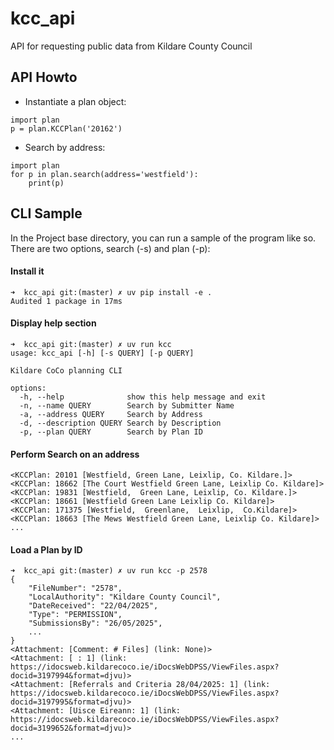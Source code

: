 # kcc_api
API for requesting public data from Kildare County Council

## API Howto
* Instantiate a plan object:

```
import plan
p = plan.KCCPlan('20162')
```

* Search by address:

```
import plan
for p in plan.search(address='westfield'):
    print(p)
```

## CLI Sample
In the Project base directory, you can run a sample of the program like so.
There are two options, search (-s) and plan (-p):


#### Install it
```
➜  kcc_api git:(master) ✗ uv pip install -e .
Audited 1 package in 17ms
```


#### Display help section
```
➜  kcc_api git:(master) ✗ uv run kcc
usage: kcc_api [-h] [-s QUERY] [-p QUERY]

Kildare CoCo planning CLI

options:
  -h, --help              show this help message and exit
  -n, --name QUERY        Search by Submitter Name
  -a, --address QUERY     Search by Address
  -d, --description QUERY Search by Description
  -p, --plan QUERY        Search by Plan ID
```


#### Perform Search on an address
```➜  kcc_api git:(master) ✗ uv run kcc -a westfield
<KCCPlan: 20101 [Westfield, Green Lane, Leixlip, Co. Kildare.]>
<KCCPlan: 18662 [The Court Westfield Green Lane, Leixlip Co. Kildare]>
<KCCPlan: 19831 [Westfield,  Green Lane, Leixlip, Co. Kildare.]>
<KCCPlan: 18661 [Westfield Green Lane Leixlip Co. Kildare]>
<KCCPlan: 171375 [Westfield,  Greenlane,  Leixlip,  Co.Kildare]>
<KCCPlan: 18663 [The Mews Westfield Green Lane, Leixlip Co. Kildare]>
...
```


#### Load a Plan by ID
```
➜  kcc_api git:(master) ✗ uv run kcc -p 2578
{
    "FileNumber": "2578",
    "LocalAuthority": "Kildare County Council",
    "DateReceived": "22/04/2025",
    "Type": "PERMISSION",
    "SubmissionsBy": "26/05/2025",
    ...
}
<Attachment: [Comment: # Files] (link: None)>
<Attachment: [ : 1] (link: https://idocsweb.kildarecoco.ie/iDocsWebDPSS/ViewFiles.aspx?docid=3197994&format=djvu)>
<Attachment: [Referrals and Criteria 28/04/2025: 1] (link: https://idocsweb.kildarecoco.ie/iDocsWebDPSS/ViewFiles.aspx?docid=3197995&format=djvu)>
<Attachment: [Uisce Eireann: 1] (link: https://idocsweb.kildarecoco.ie/iDocsWebDPSS/ViewFiles.aspx?docid=3199652&format=djvu)>
...
```
